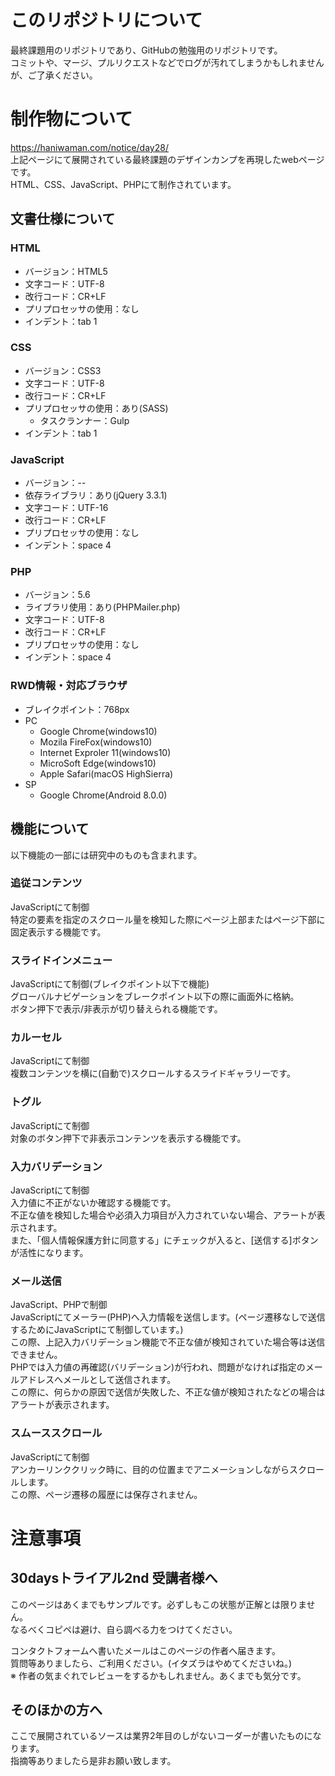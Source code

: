 # このリポジトリについて
最終課題用のリポジトリであり、GitHubの勉強用のリポジトリです。  
コミットや、マージ、プルリクエストなどでログが汚れてしまうかもしれませんが、ご了承ください。

# 制作物について
https://haniwaman.com/notice/day28/  
上記ページにて展開されている最終課題のデザインカンプを再現したwebページです。  
HTML、CSS、JavaScript、PHPにて制作されています。

## 文書仕様について
### HTML
- バージョン：HTML5
- 文字コード：UTF-8
- 改行コード：CR+LF
- プリプロセッサの使用：なし
- インデント：tab 1

### CSS
- バージョン：CSS3
- 文字コード：UTF-8
- 改行コード：CR+LF
- プリプロセッサの使用：あり(SASS)
  - タスクランナー：Gulp
- インデント：tab 1

### JavaScript
- バージョン：--
- 依存ライブラリ：あり(jQuery 3.3.1)
- 文字コード：UTF-16
- 改行コード：CR+LF
- プリプロセッサの使用：なし
- インデント：space 4

### PHP
- バージョン：5.6
- ライブラリ使用：あり(PHPMailer.php)
- 文字コード：UTF-8
- 改行コード：CR+LF
- プリプロセッサの使用：なし
- インデント：space 4

### RWD情報・対応ブラウザ
- ブレイクポイント：768px
- PC
  - Google Chrome(windows10)
  - Mozila FireFox(windows10)
  - Internet Exproler 11(windows10)
  - MicroSoft Edge(windows10)
  - Apple Safari(macOS HighSierra)
- SP
  - Google Chrome(Android 8.0.0)
  
## 機能について
以下機能の一部には研究中のものも含まれます。
### 追従コンテンツ
JavaScriptにて制御  
特定の要素を指定のスクロール量を検知した際にページ上部またはページ下部に固定表示する機能です。

### スライドインメニュー
JavaScriptにて制御(ブレイクポイント以下で機能)  
グローバルナビゲーションをブレークポイント以下の際に画面外に格納。  
ボタン押下で表示/非表示が切り替えられる機能です。

### カルーセル
JavaScriptにて制御  
複数コンテンツを横に(自動で)スクロールするスライドギャラリーです。

### トグル
JavaScriptにて制御  
対象のボタン押下で非表示コンテンツを表示する機能です。

### 入力バリデーション
JavaScriptにて制御  
入力値に不正がないか確認する機能です。  
不正な値を検知した場合や必須入力項目が入力されていない場合、アラートが表示されます。  
また、「個人情報保護方針に同意する」にチェックが入ると、[送信する]ボタンが活性になります。

### メール送信
JavaScript、PHPで制御  
JavaScriptにてメーラー(PHP)へ入力情報を送信します。(ページ遷移なしで送信するためにJavaScriptにて制御しています。)  
この際、上記入力バリデーション機能で不正な値が検知されていた場合等は送信できません。  
PHPでは入力値の再確認(バリデーション)が行われ、問題がなければ指定のメールアドレスへメールとして送信されます。  
この際に、何らかの原因で送信が失敗した、不正な値が検知されたなどの場合はアラートが表示されます。

### スムーススクロール
JavaScriptにて制御  
アンカーリンククリック時に、目的の位置までアニメーションしながらスクロールします。  
この際、ページ遷移の履歴には保存されません。

# 注意事項
## 30daysトライアル2nd 受講者様へ
このページはあくまでもサンプルです。必ずしもこの状態が正解とは限りません。  
なるべくコピペは避け、自ら調べる力をつけてください。

コンタクトフォームへ書いたメールはこのページの作者へ届きます。  
質問等ありましたら、ご利用ください。(イタズラはやめてくださいね。)  
※ 作者の気まぐれでレビューをするかもしれません。あくまでも気分です。

## そのほかの方へ
ここで展開されているソースは業界2年目のしがないコーダーが書いたものになります。  
指摘等ありましたら是非お願い致します。

